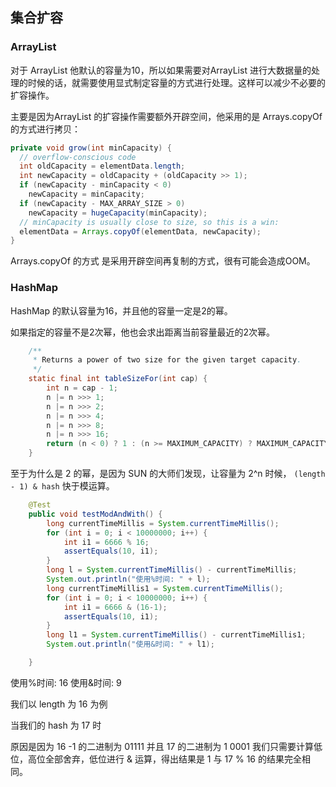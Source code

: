## 集合扩容

### ArrayList

对于 ArrayList 他默认的容量为10，所以如果需要对ArrayList 进行大数据量的处理的时候的话，就需要使用显式制定容量的方式进行处理。这样可以减少不必要的扩容操作。

主要是因为ArrayList 的扩容操作需要额外开辟空间，他采用的是 Arrays.copyOf 的方式进行拷贝：

```java
private void grow(int minCapacity) {
  // overflow-conscious code
  int oldCapacity = elementData.length;
  int newCapacity = oldCapacity + (oldCapacity >> 1);
  if (newCapacity - minCapacity < 0)
    newCapacity = minCapacity;
  if (newCapacity - MAX_ARRAY_SIZE > 0)
    newCapacity = hugeCapacity(minCapacity);
  // minCapacity is usually close to size, so this is a win:
  elementData = Arrays.copyOf(elementData, newCapacity);
}
```

Arrays.copyOf 的方式 是采用开辟空间再复制的方式，很有可能会造成OOM。

### HashMap

HashMap 的默认容量为16，并且他的容量一定是2的幂。

如果指定的容量不是2次幂，他也会求出距离当前容量最近的2次幂。

```java
    /**
     * Returns a power of two size for the given target capacity.
     */
    static final int tableSizeFor(int cap) {
        int n = cap - 1;
        n |= n >>> 1;
        n |= n >>> 2;
        n |= n >>> 4;
        n |= n >>> 8;
        n |= n >>> 16;
        return (n < 0) ? 1 : (n >= MAXIMUM_CAPACITY) ? MAXIMUM_CAPACITY : n + 1;
    }
```

至于为什么是 2 的幂，是因为 SUN 的大师们发现，让容量为 2^n 时候， `(length - 1) & hash` 快于模运算。

```java
    @Test
    public void testModAndWith() {
        long currentTimeMillis = System.currentTimeMillis();
        for (int i = 0; i < 10000000; i++) {
            int i1 = 6666 % 16;
            assertEquals(10, i1);
        }
        long l = System.currentTimeMillis() - currentTimeMillis;
        System.out.println("使用%时间: " + l);
        long currentTimeMillis1 = System.currentTimeMillis();
        for (int i = 0; i < 10000000; i++) {
            int i1 = 6666 & (16-1);
            assertEquals(10, i1);
        }
        long l1 = System.currentTimeMillis() - currentTimeMillis1;
        System.out.println("使用&时间: " + l1);

    }
```

使用%时间: 16
使用&时间: 9

我们以 length 为 16 为例

当我们的 hash 为 17 时

原因是因为 16 -1 的二进制为  01111 并且 17 的二进制为 1 0001  我们只需要计算低位，高位全部舍弃，低位进行 & 运算，得出结果是 1 与 17 % 16 的结果完全相同。
